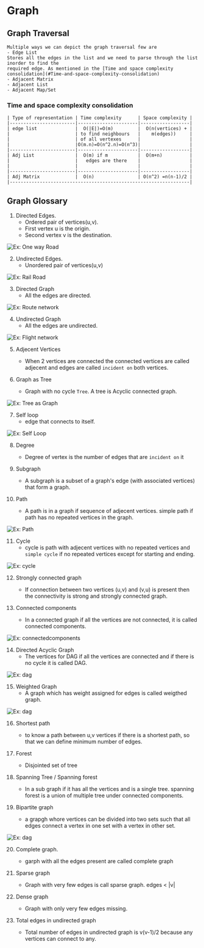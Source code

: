 # Graph
## Graph Traversal
    Multiple ways we can depict the graph traversal few are
    - Edge List
    Stores all the edges in the list and we need to parse through the list inorder to find the 
    required edge. As mentioned in the [Time and space complexity consolidation](#Time-and-space-complexity-consolidation)
    - Adjacent Matrix
    - Adjacent List
    - Adjacent Map/Set

### Time and space complexity consolidation
    | Type of representation | Time complexity      | Space complexity |
    |------------------------|----------------------|------------------|
    | edge list              |  O(|E|)=O(m)         |  O(n(vertices) + |
    |                        | to find neighbours   |    m(edges))     |
    |                        | of all vertexes      |                  |
    |                        |O(m.n)=O(n^2.n)=O(n^3)|                  |                  
    |------------------------|----------------------|------------------|
    | Adj List               |  O(m) if m           |  O(m+n)          |
    |                        |   edges are there    |                  |
    |                        |                      |                  |
    |------------------------|----------------------|------------------|
    | Adj Matrix             |  O(n)                | O(n^2) =n(n-1)/2 |
    |------------------------------------------------------------------|  
    
## Graph Glossary
1. Directed Edges.
    - Ordered pair of vertices(u,v).
    - First vertex u is the origin.
    - Second vertex v is the destination.

![Ex: One way Road](https://github.com/ca-franco/algo/blob/main/assets/images/directededge.png)

2. Undirected Edges.
    - Unordered pair of vertices(u,v)
   
![Ex: Rail Road](https://github.com/ca-franco/algo/blob/main/assets/images/undirectededge.png)

3. Directed Graph
    - All the edges are directed.

![Ex: Route network](https://github.com/ca-franco/algo/blob/main/assets/images/directedgraph.png)

4. Undirected Graph
    - All the edges are undirected.

![Ex: Flight network](https://github.com/ca-franco/algo/blob/main/assets/images/undirectedgraph.png)
 
5. Adjecent Vertices
    - When 2 vertices are connected the connected vertices are called adjecent and edges are called 
      `incident on` both vertices.

6. Graph as Tree
    - Graph with no cycle `Tree`. A tree is Acyclic connected graph.

![Ex: Tree as Graph](https://github.com/ca-franco/algo/blob/main/assets/images/treegraph.png)

7. Self loop
    - edge that connects to itself.


![Ex: Self Loop](https://github.com/ca-franco/algo/blob/main/assets/images/selfloop.png)
 
8. Degree
    - Degree of vertex is the number of edges that are `incident on` it

9. Subgraph
    - A subgraph is a subset of a graph's edge (with associated vertices) that form a graph.

10. Path
    - A path is in a graph if sequence of adjecent vertices. simple path if path has no
    repeated vertices in the graph.

![Ex: Path](https://github.com/ca-franco/algo/blob/main/assets/images/path.png)

11. Cycle
    - cycle is path with adjecent vertices with no repeated vertices and `simple cycle` if
    no repeated vertices except for starting and ending.

![Ex: cycle](https://github.com/ca-franco/algo/blob/main/assets/images/cycle.png)

12. Strongly connected graph
    - If connection between two vertices (u,v) and (v,u) is present then 
    the connectivity is strong and strongly connected graph.

13. Connected components
    - In a connected graph if all the vertices are not connected, it is called connected components.

![Ex: connectedcomponents](https://github.com/ca-franco/algo/blob/main/assets/images/connectedcomponents.png)

14. Directed Acyclic Graph
    - The vertices for DAG if all the vertices are connected and if there is no cycle it is called DAG.

![Ex: dag](https://github.com/ca-franco/algo/blob/main/assets/images/dag.png)

15. Weighted Graph
    - A graph which has weight assigned for edges is called weigthed graph.

![Ex: dag](https://github.com/ca-franco/algo/blob/main/assets/images/weightedgraph.png)

16. Shortest path
    - to know a path between u,v vertices if there is a shortest path, so that we 
    can define minimum number of edges.

17. Forest
    - Disjointed set of tree

18. Spanning Tree / Spanning forest
    - In a sub graph if it has all the vertices and is a single tree. spanning forest is a union of 
    multiple tree under connected components.

19. Bipartite graph
    - a grapgh whore vertices can be divided into two sets such that all edges connect a vertex in one set with a vertex in other set.

![Ex: dag](https://github.com/ca-franco/algo/blob/main/assets/images/bipartitegraph.png)

20. Complete graph.
    - garph with all the edges present are called complete graph

21. Sparse graph
    - Graph with very few edges is call sparse graph. edges < |v|

22. Dense graph
    - Graph with only very few edges missing.

23. Total edges in undirected graph
    - Total number of edges in undirected graph is v(v-1)/2 because any vertices can connect to any.
    
